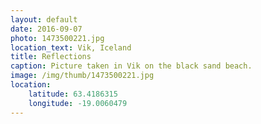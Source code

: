 ```yaml
---
layout: default
date: 2016-09-07
photo: 1473500221.jpg
location_text: Vik, Iceland
title: Reflections
caption: Picture taken in Vik on the black sand beach.
image: /img/thumb/1473500221.jpg
location:
    latitude: 63.4186315
    longitude: -19.0060479
---
```

